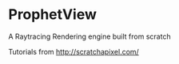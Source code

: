 # ProphetView


A Raytracing Rendering engine built from scratch


Tutorials from http://scratchapixel.com/

